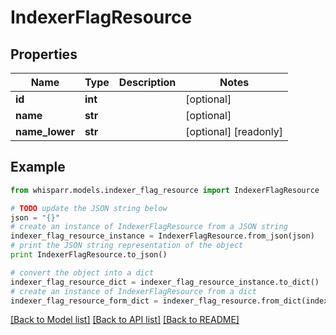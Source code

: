 # IndexerFlagResource


## Properties
Name | Type | Description | Notes
------------ | ------------- | ------------- | -------------
**id** | **int** |  | [optional] 
**name** | **str** |  | [optional] 
**name_lower** | **str** |  | [optional] [readonly] 

## Example

```python
from whisparr.models.indexer_flag_resource import IndexerFlagResource

# TODO update the JSON string below
json = "{}"
# create an instance of IndexerFlagResource from a JSON string
indexer_flag_resource_instance = IndexerFlagResource.from_json(json)
# print the JSON string representation of the object
print IndexerFlagResource.to_json()

# convert the object into a dict
indexer_flag_resource_dict = indexer_flag_resource_instance.to_dict()
# create an instance of IndexerFlagResource from a dict
indexer_flag_resource_form_dict = indexer_flag_resource.from_dict(indexer_flag_resource_dict)
```
[[Back to Model list]](../README.md#documentation-for-models) [[Back to API list]](../README.md#documentation-for-api-endpoints) [[Back to README]](../README.md)


